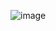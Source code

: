  ![image](https://github.com/Alan-de-Medeiros/logica-de-programa-o/assets/170477645/aeca53a5-f219-4180-b13f-2bcb5bf6e2d0)
